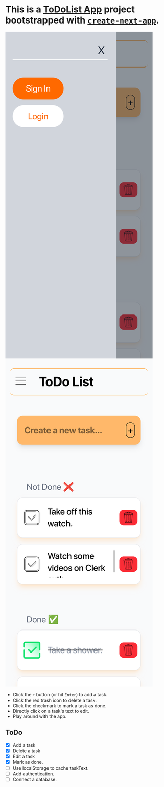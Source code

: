 # This is a [ToDoList App](https://t0d0-list-app.vercel.app/) project bootstrapped with [`create-next-app`](https://github.com/vercel/next.js/tree/canary/packages/create-next-app).


![alt text](./imgs/app-with-sidebar.png)
![alt text](./imgs/app-main-page.png)


- Click the `+` button (or hit `Enter`) to add a task.
- Click the red trash icon to delete a task.
- Click the checkmark to mark a task as done.
- Directly click on a task's text to edit.
- Play around with the app.

## ToDo
- [x] Add a task
- [x] Delete a task
- [x] Edit a task
- [x] Mark as done.
- [ ] Use localStorage to cache taskText.
- [ ] Add authentication.
- [ ] Connect a database. 